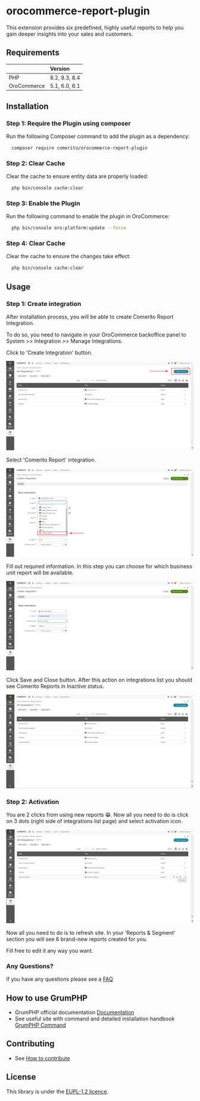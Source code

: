 # orocommerce-report-plugin
This extension provides six predefined, highly useful reports to help you gain deeper insights into your sales and customers.

## Requirements

| | Version       |
| :--- |:--------------|
| PHP  | 8.2, 8.3, 8.4 |
| OroCommerce | 5.1, 6.0, 6.1 |

## Installation

### Step 1: Require the Plugin using composer

Run the following Composer command to add the plugin as a dependency:

```bash
  composer require comerito/orocommerce-report-plugin
```

### Step 2: Clear Cache

Clear the cache to ensure entity data are properly loaded:

```bash
  php bin/console cache:clear
```

### Step 3: Enable the Plugin

Run the following command to enable the plugin in OroCommerce:

```bash
  php bin/console oro:platform:update --force
```

### Step 4: Clear Cache

Clear the cache to ensure the changes take effect:

```bash
  php bin/console cache:clear
```
## Usage

### Step 1: Create integration

After installation process, you will be able to create Comerito Report Integration.

To do so, you need to navigate in your OroCommerce backoffice panel to System >> Integration >> Manage Integrations.

Click to 'Create Integration' button.

![Create Integration Button](./docs/media/create-integration-button.png)

Select 'Comerito Report' integration.

![Select Comerito Report from dropdown list](./docs/media/create-integration-select.png)

Fill out required information. In this step you can choose for which business unit report will be available.

![Fill out all required fields in creation form](./docs/media/create-integration.png)

Click Save and Close button. After this action on integrations list you should see Comerito Reports in Inactive status.

![Comerito report on integration list](./docs/media/integration-list.png)

### Step 2: Activation

You are 2 clicks from using new reports 😁. Now all you need to do is click on 3 dots (right side of integrations list page) and select activation icon.

![Activate an integration](./docs/media/activate-integration.png)

Now all you need to do is to refresh site. In your 'Reports & Segment' section you will see 6 brand-new reports created for you.

Fill free to edit it any way you want.

### Any Questions?

If you have any questions please see a [FAQ](https://comerito.com/report-extension/#FAQ)

## How to use GrumPHP

* GrumPHP official documentation [Documentation](https://github.com/phpro/grumphp/blob/v2.x/README.md)
* See useful site with command and detailed installation handbook [GrumPHP Command](https://github.com/phpro/grumphp/blob/v2.x/doc/commands.md)

## Contributing

* See [How to contribute](CONTRIBUTING.md)

## License

This library is under the [EUPL-1.2 licence](LICENCE).
